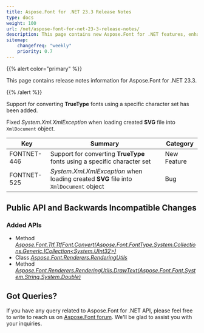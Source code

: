 ```yaml
---
title: Aspose.Font for .NET 23.3 Release Notes
type: docs
weight: 100
url: /net/aspose-font-for-net-23-3-release-notes/
description: This page contains new Aspose.Font for .NET features, enhancement, and bug fixes in 2022, version 23.3. 
sitemap:
    changefreq: "weekly"
    priority: 0.7
---
```


{{% alert color="primary" %}} 

This page contains release notes information for Aspose.Font for .NET 23.3.

{{% /alert %}} 

Support for converting **TrueType** fonts using a specific character set has been added.

Fixed *System.Xml.XmlException* when loading created **SVG** file into `XmlDocument` object.

| Key | Summary | Category |
|---|---|---|
| FONTNET-446 | Support for converting **TrueType** fonts using a specific character set | New Feature |
| FONTNET-525 | *System.Xml.XmlException* when loading created **SVG** file into `XmlDocument` object  | Bug |

## Public API and Backwards Incompatible Changes

### Added APIs
* Method [*Aspose.Font.Ttf.TtfFont.Convert(Aspose.Font.FontType,System.Collections.Generic.ICollection<System.UInt32>)*](https://reference.aspose.com/font/net/aspose.font.ttf/ttffont/convert/#convert_1)
* Class [*Aspose.Font.Renderers.RenderingUtils*](https://reference.aspose.com/font/net/aspose.font.renderers/renderingutils/)
* Method [*Aspose.Font.Renderers.RenderingUtils.DrawText(Aspose.Font.Font,System.String,System.Double)*](https://reference.aspose.com/font/net/aspose.font.renderers/renderingutils/drawtext/)
## Got Queries?
If you have any query related to Aspose.Font for .NET API, please feel free to write to reach us on [Aspose.Font forum](https://forum.aspose.com/c/font/). We'll be glad to assist you with your inquiries.
